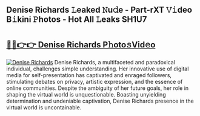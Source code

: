 ## Denise Richards 𝙻eaked 𝙽u𝚍e - Part-rXT 𝚅𝚒deo B𝚒kini 𝙿hotos - Hot All 𝙻eaks SH1U7

# <h2><a href="http://ld1f48.urlbe.top/?page=Denise+Richards">🔗🔗👉👉 Denise Richards P𝚑oto𝚜Vid𝚎o</a></h2>

[![Denise Richards](https://i.imgur.com/eBuTRDB.gif)](http://ld1f48.urlbe.top/?page=Denise+Richards)
Denise Richards, a multifaceted and paradoxical individual, challenges simple understanding. Her innovative use of digital media for self-presentation has captivated and enraged followers, stimulating debates on privacy, artistic expression, and the essence of online communities. Despite the ambiguity of her future goals, her role in shaping the virtual world is unquestionable. Boasting unyielding determination and undeniable captivation, Denise Richards presence in the virtual world is uncontainable.
